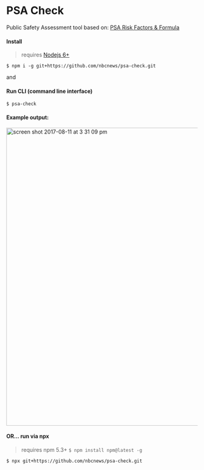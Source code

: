 # PSA Check
Public Safety Assessment tool
based on: [PSA Risk Factors & Formula](http://www.arnoldfoundation.org/wp-content/uploads/PSA-Risk-Factors-and-Formula.pdf)


#### Install
> requires [Nodejs 6+](https://nodejs.org/en/download/)

```
$ npm i -g git+https://github.com/nbcnews/psa-check.git
```
and
#### Run CLI (command line interface)
```
$ psa-check
```

#### Example output:
<img width="785" alt="screen shot 2017-08-11 at 3 31 09 pm" src="https://user-images.githubusercontent.com/425966/29229008-298af44a-7eaa-11e7-9e2d-fcab189b29fc.png">

#### OR... run via npx
> requires npm 5.3+ `$ npm install npm@latest -g`

```
$ npx git+https://github.com/nbcnews/psa-check.git
```
